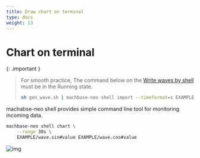 ```yaml
---
title: Draw chart on terminal
type: docs
weight: 13
---
```


# Chart on terminal

{: .important }
> For smooth practice, 
> The command below on the [Write waves by shell](./23.shell-write-waves.md) must be in the Running state.
> ```sh
> sh gen_wave.sh | machbase-neo shell import --timeformat=s EXAMPLE
> ```
> 

machabse-neo shell provides simple command line tool for monitoring incoming data.

```sh
machbase-neo shell chart \
    --range 30s \
    EXAMPLE/wave.sin#value EXAMPLE/wave.cos#value
```

![img](/assets/img/term-chart02.gif)

